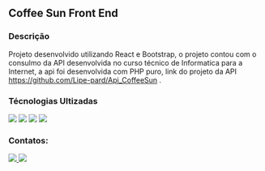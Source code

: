 ## Coffee Sun Front End

### Descrição

Projeto desenvolvido utilizando React e Bootstrap, o projeto contou com o consulmo da API desenvolvida no curso técnico de Informatica para a Internet, a api foi desenvolvida com PHP puro, link do projeto da API https://github.com/Lipe-pard/Api_CoffeeSun .

### Técnologias Ultizadas
<div>
 <img src="https://img.shields.io/badge/React-20232A?style=for-the-badge&logo=react&logoColor=61DAFB"/>
 <img src="https://img.shields.io/badge/CSS3-1572B6?style=for-the-badge&logo=css3&logoColor=white"/>
 <img src="https://img.shields.io/badge/JavaScript-F7DF1E?style=for-the-badge&logo=javascript&logoColor=black"/>
 <img src="https://img.shields.io/badge/Bootstrap-563D7C?style=for-the-badge&logo=bootstrap&logoColor=white"/>
</div>

### Contatos: 

<div style="display: inline-block">
    <a href="mailto:pardinhorh@gmail.com">
      <img src="https://img.shields.io/badge/Gmail-D14836?style=for-the-badge&logo=gmail&logoColor=white"/>
    </a>
    <a href="https://www.linkedin.com/in/felipe-pardinho-695170245/">
      <img src="https://img.shields.io/badge/LinkedIn-0077B5?style=for-the-badge&logo=linkedin&logoColor=white"/>
    </a>
</div>


 
